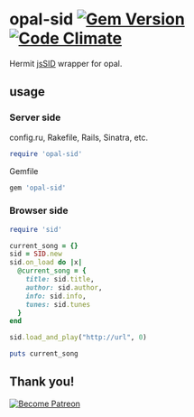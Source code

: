 # opal-sid [![Gem Version](https://badge.fury.io/rb/opal-sid.svg)](http://badge.fury.io/rb/opal-sid) [![Code Climate](https://codeclimate.com/github/fazibear/opal-sid/badges/gpa.svg)](https://codeclimate.com/github/fazibear/opal-sid)

Hermit [jsSID](https://github.com/hermitsoft/jsSID) wrapper for opal.

## usage

### Server side
config.ru, Rakefile, Rails, Sinatra, etc.

```ruby
require 'opal-sid'
```

Gemfile

```ruby
gem 'opal-sid'
```

### Browser side

```ruby
require 'sid'

current_song = {}
sid = SID.new
sid.on_load do |x|
  @current_song = {
    title: sid.title,
    author: sid.author,
    info: sid.info,
    tunes: sid.tunes
  }
end

sid.load_and_play("http://url", 0)

puts current_song
```

## Thank you!

[![Become Patreon](https://c5.patreon.com/external/logo/become_a_patron_button.png)](https://www.patreon.com/bePatron?u=6912974)
